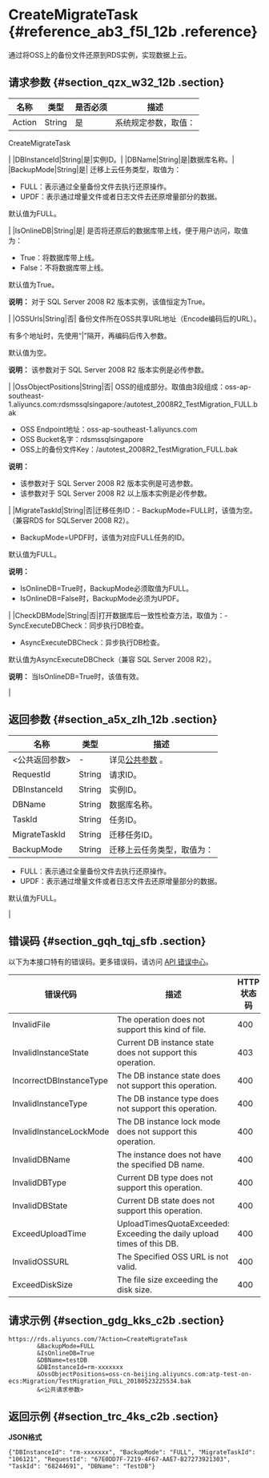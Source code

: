 # CreateMigrateTask {#reference_ab3_f5l_12b .reference}

通过将OSS上的备份文件还原到RDS实例，实现数据上云。

## 请求参数 {#section_qzx_w32_12b .section}

|名称|类型|是否必须|描述|
|--|--|----|--|
|Action|String|是| 系统规定参数，取值：

 CreateMigrateTask

 |
|DBInstanceId|String|是|实例ID。|
|DBName|String|是|数据库名称。|
|BackupMode|String|是| 迁移上云任务类型，取值为：

-   FULL：表示通过全量备份文件去执行还原操作。
-   UPDF：表示通过增量文件或者日志文件去还原增量部分的数据。

 默认值为FULL。

 |
|IsOnlineDB|String|是| 是否将还原后的数据库带上线，便于用户访问，取值为：

 -   True：将数据库带上线。
-   False：不将数据库带上线。

 默认值为True。

**说明：** 对于 SQL Server 2008 R2 版本实例，该值恒定为True。

 |
|OSSUrls|String|否| 备份文件所在OSS共享URL地址（Encode编码后的URL）。

 有多个地址时，先使用“|”隔开，再编码后传入参数。

 默认值为空。

**说明：** 该参数对于 SQL Server 2008 R2 版本实例是必传参数。

 |
|OssObjectPositions|String|否| OSS的组成部分。取值由3段组成：oss-ap-southeast-1.aliyuncs.com:rdsmssqlsingapore:/autotest\_2008R2\_TestMigration\_FULL.bak

-   OSS Endpoint地址：oss-ap-southeast-1.aliyuncs.com
-   OSS Bucket名字：rdsmssqlsingapore
-   OSS上的备份文件Key：/autotest\_2008R2\_TestMigration\_FULL.bak

 **说明：** 

-   该参数对于 SQL Server 2008 R2 版本实例是可选参数。
-   该参数对于 SQL Server 2008 R2 以上版本实例是必传参数。

 |
|MigrateTaskId|String|否|迁移任务ID：-   BackupMode=FULL时，该值为空。（兼容RDS for SQLServer 2008 R2）。
-   BackupMode=UPDF时，该值为对应FULL任务的ID。

默认值为FULL。

**说明：** 

-   IsOnlineDB=True时，BackupMode必须取值为FULL。
-   IsOnlineDB=False时，BackupMode必须为UPDF。

|
|CheckDBMode|String|否|打开数据库后一致性检查方法，取值为：-   SyncExecuteDBCheck：同步执行DB检查。
-   AsyncExecuteDBCheck：异步执行DB检查。

默认值为AsyncExecuteDBCheck（兼容 SQL Server 2008 R2）。

**说明：** 当IsOnlineDB=True时，该值有效。

|

## 返回参数 {#section_a5x_zlh_12b .section}

|名称|类型|描述|
|--|--|--|
|<公共返回参数\>|-|详见[公共参数](intl.zh-CN/API参考/使用API/公共参数.md#) 。|
|RequestId|String|请求ID。|
|DBInstanceId|String|实例ID。|
|DBName|String|数据库名称。|
|TaskId|String|任务ID。|
|MigrateTaskId|String|迁移任务ID。|
|BackupMode|String| 迁移上云任务类型，取值为：

-   FULL：表示通过全量备份文件去执行还原操作。
-   UPDF：表示通过增量文件或者日志文件去还原增量部分的数据。

 默认值为FULL。

 |

## 错误码 {#section_gqh_tqj_sfb .section}

以下为本接口特有的错误码。更多错误码，请访问 [API 错误中心](https://error-center.aliyun.com/status/product/Rds)。

|错误代码|描述|HTTP状态码|
|----|--|-------|
|InvalidFile|The operation does not support this kind of file.|400|
|InvalidInstanceState|Current DB instance state does not support this operation.|403|
|IncorrectDBInstanceType|The DB instance state does not support this operation.|400|
|InvalidInstanceType|The DB instance type does not support this operation.|400|
|InvalidInstanceLockMode|The DB instance lock mode does not support this operation.|400|
|InvalidDBName|The instance does not have the specified DB name.|400|
|InvalidDBType|Current DB type does not support this operation.|400|
|InvalidDBState|Current DB state does not support this operation.|400|
|ExceedUploadTime|UploadTimesQuotaExceeded: Exceeding the daily upload times of this DB.|400|
|InvalidOSSURL|The Specified OSS URL is not valid.|400|
|ExceedDiskSize|The file size exceeding the disk size.|400|

## 请求示例 {#section_gdg_kks_c2b .section}

```
https://rds.aliyuncs.com/?Action=CreateMigrateTask
        &BackupMode=FULL
        &IsOnlineDB=True
        &DBName=testDB
        &DBInstanceId=rm-xxxxxxx
        &OssObjectPositions=oss-cn-beijing.aliyuncs.com:atp-test-on-ecs:Migration/TestMigration_FULL_20180523225534.bak
        &<公共请求参数>
```

## 返回示例 {#section_trc_4ks_c2b .section}

**JSON格式**

```
{"DBInstanceId": "rm-xxxxxxx", "BackupMode": "FULL", "MigrateTaskId": "106121", "RequestId": "67E0DD7F-7219-4F67-AAE7-B27273921303", "TaskId": "68244691", "DBName": "TestDB"}
```

